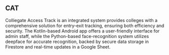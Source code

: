 ## CAT
Colliegate Access Track is an integrated system provides colleges with a comprehensive solution for entry-exit tracking, ensuring both efficiency and security. The Kotlin-based Android app offers a user-friendly interface for admin staff, while the Python-based face-recognition system utilizes deepface for accurate recognition, backed by secure data storage in Firestore and real-time updates in a Google Sheet.

